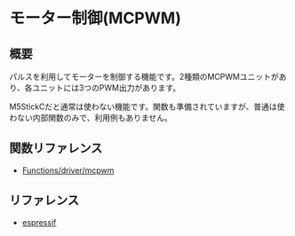 # モーター制御(MCPWM)

## 概要

パルスを利用してモーターを制御する機能です。2種類のMCPWMユニットがあり、各ユニットには3つのPWM出力があります。

M5StickCだと通常は使わない機能です。関数も準備されていますが、普通は使わない内部関数のみで、利用例もありません。

## 関数リファレンス

- [Functions/driver/mcpwm](../../Functions/driver/mcpwm/)

## リファレンス
- [espressif](https://docs.espressif.com/projects/esp-idf/en/latest/api-reference/peripherals/mcpwm.html)

